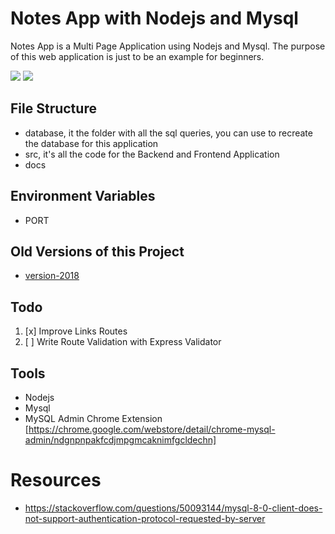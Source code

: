 # Notes App with Nodejs and Mysql

Notes App is a Multi Page Application using Nodejs and Mysql. The purpose of this web application is just to be an example for beginners.

![](docs/screenshot2.png)
![](docs/screenshot.png)

## File Structure

- database, it the folder with all the sql queries, you can use to recreate the database for this application
- src, it's all the code for the Backend and Frontend Application
- docs

## Environment Variables

- PORT

## Old Versions of this Project

- [version-2018](https://github.com/FaztTech/nodejs-mysql-links/tree/version-2018)

## Todo

1. [x] Improve Links Routes
1. [ ] Write Route Validation with Express Validator

## Tools

- Nodejs
- Mysql
- MySQL Admin Chrome Extension [https://chrome.google.com/webstore/detail/chrome-mysql-admin/ndgnpnpakfcdjmpgmcaknimfgcldechn]

# Resources

- https://stackoverflow.com/questions/50093144/mysql-8-0-client-does-not-support-authentication-protocol-requested-by-server
